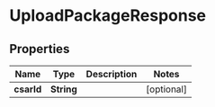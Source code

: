 
# UploadPackageResponse

## Properties
Name | Type | Description | Notes
------------ | ------------- | ------------- | -------------
**csarId** | **String** |  |  [optional]



